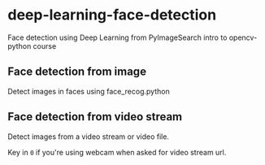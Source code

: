 # deep-learning-face-detection
Face detection using Deep Learning from PyImageSearch intro to opencv-python course

## Face detection from image
Detect images in faces using face_recog.python

## Face detection from video stream
Detect images from a video stream or video file.

Key in ```0``` if you're using webcam when asked for video stream url.
